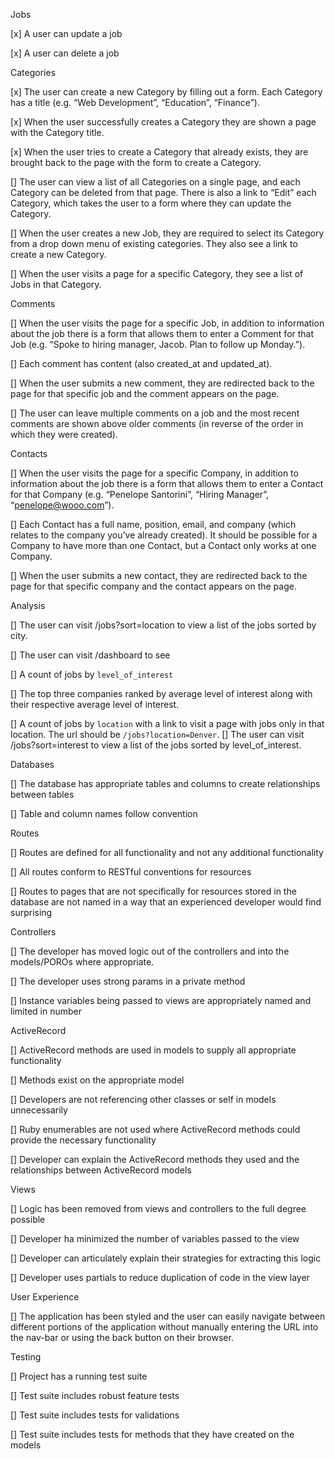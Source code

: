 Jobs

[x] A user can update a job

[x] A user can delete a job

Categories

[x] The user can create a new Category by filling out a form. Each Category has a title (e.g. “Web Development”, “Education”, “Finance”).

[x] When the user successfully creates a Category they are shown a page with the Category title.

[x] When the user tries to create a Category that already exists, they are brought back to the page with the form to create a Category.

[] The user can view a list of all Categories on a single page, and each Category can be deleted from that page. There is also a link to “Edit” each Category, which takes the user to a form where they can update the Category.

[] When the user creates a new Job, they are required to select its Category from a drop down menu of existing categories. They also see a link to create a new Category.

[] When the user visits a page for a specific Category, they see a list of Jobs in that Category.

Comments

[] When the user visits the page for a specific Job, in addition to information about the job there is a form that allows them to enter a Comment for that Job (e.g. “Spoke to hiring manager, Jacob. Plan to follow up Monday.”).

[] Each comment has content (also created_at and updated_at).

[] When the user submits a new comment, they are redirected back to the page for that specific job and the comment appears on the page.

[] The user can leave multiple comments on a job and the most recent comments are shown above older comments (in reverse of the order in which they were created).

Contacts

[] When the user visits the page for a specific Company, in addition to information about the job there is a form that allows them to enter a Contact for that Company (e.g. “Penelope Santorini”, “Hiring Manager”, “penelope@wooo.com”).

[] Each Contact has a full name, position, email, and company (which relates to the company you’ve already created). It should be possible for a Company to have more than one Contact, but a Contact only works at one Company.

[] When the user submits a new contact, they are redirected back to the page for that specific company and the contact appears on the page.

Analysis

[] The user can visit /jobs?sort=location to view a list of the jobs sorted by city.

[] The user can visit /dashboard to see

[] A count of jobs by `level_of_interest`

[] The top three companies ranked by average level of interest along with their respective average level of interest.

[] A count of jobs by `location` with a link to visit a page with jobs only in that location. The url should be `/jobs?location=Denver`.
[] The user can visit /jobs?sort=interest to view a list of the jobs sorted by level_of_interest.

Databases

[] The database has appropriate tables and columns to create relationships between tables

[] Table and column names follow convention

Routes

[] Routes are defined for all functionality and not any additional functionality

[] All routes conform to RESTful conventions for resources

[] Routes to pages that are not specifically for resources stored in the database are not named in a way that an experienced developer would find surprising

Controllers

[] The developer has moved logic out of the controllers and into the models/POROs where appropriate.

[] The developer uses strong params in a private method

[] Instance variables being passed to views are appropriately named and limited in number

ActiveRecord

[] ActiveRecord methods are used in models to supply all appropriate functionality

[] Methods exist on the appropriate model

[] Developers are not referencing other classes or self in models unnecessarily

[] Ruby enumerables are not used where ActiveRecord methods could provide the necessary functionality

[] Developer can explain the ActiveRecord methods they used and the relationships between ActiveRecord models

Views

[] Logic has been removed from views and controllers to the full degree possible

[] Developer ha minimized the number of variables passed to the view

[] Developer can articulately explain their strategies for extracting this logic

[] Developer uses partials to reduce duplication of code in the view layer

User Experience

[] The application has been styled and the user can easily navigate between different portions of the application without manually entering the URL into the nav-bar or using the back button on their browser.

Testing

[] Project has a running test suite

[] Test suite includes robust feature tests

[] Test suite includes tests for validations

[] Test suite includes tests for methods that they have created on the models
